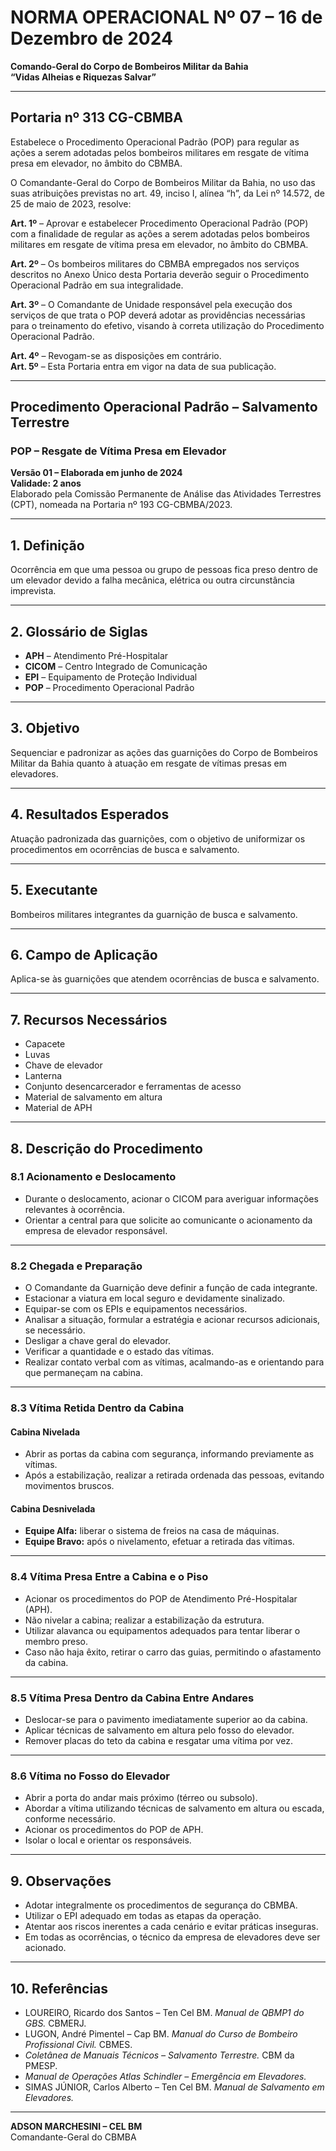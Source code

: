 # NORMA OPERACIONAL Nº 07 – 16 de Dezembro de 2024  
**Comando-Geral do Corpo de Bombeiros Militar da Bahia**  
**“Vidas Alheias e Riquezas Salvar”**

---

## Portaria nº 313 CG-CBMBA

Estabelece o Procedimento Operacional Padrão (POP) para regular as ações a serem adotadas pelos bombeiros militares em resgate de vítima presa em elevador, no âmbito do CBMBA.

O Comandante-Geral do Corpo de Bombeiros Militar da Bahia, no uso das suas atribuições previstas no art. 49, inciso I, alínea “h”, da Lei nº 14.572, de 25 de maio de 2023, resolve:

**Art. 1º** – Aprovar e estabelecer Procedimento Operacional Padrão (POP) com a finalidade de regular as ações a serem adotadas pelos bombeiros militares em resgate de vítima presa em elevador, no âmbito do CBMBA.  

**Art. 2º** – Os bombeiros militares do CBMBA empregados nos serviços descritos no Anexo Único desta Portaria deverão seguir o Procedimento Operacional Padrão em sua integralidade.  

**Art. 3º** – O Comandante de Unidade responsável pela execução dos serviços de que trata o POP deverá adotar as providências necessárias para o treinamento do efetivo, visando à correta utilização do Procedimento Operacional Padrão.  

**Art. 4º** – Revogam-se as disposições em contrário.  
**Art. 5º** – Esta Portaria entra em vigor na data de sua publicação.

---

## Procedimento Operacional Padrão – Salvamento Terrestre  
### POP – Resgate de Vítima Presa em Elevador

**Versão 01 – Elaborada em junho de 2024**  
**Validade: 2 anos**  
Elaborado pela Comissão Permanente de Análise das Atividades Terrestres (CPT), nomeada na Portaria nº 193 CG-CBMBA/2023.

---

## 1. Definição

Ocorrência em que uma pessoa ou grupo de pessoas fica preso dentro de um elevador devido a falha mecânica, elétrica ou outra circunstância imprevista.

---

## 2. Glossário de Siglas

- **APH** – Atendimento Pré-Hospitalar  
- **CICOM** – Centro Integrado de Comunicação  
- **EPI** – Equipamento de Proteção Individual  
- **POP** – Procedimento Operacional Padrão  

---

## 3. Objetivo

Sequenciar e padronizar as ações das guarnições do Corpo de Bombeiros Militar da Bahia quanto à atuação em resgate de vítimas presas em elevadores.

---

## 4. Resultados Esperados

Atuação padronizada das guarnições, com o objetivo de uniformizar os procedimentos em ocorrências de busca e salvamento.

---

## 5. Executante

Bombeiros militares integrantes da guarnição de busca e salvamento.

---

## 6. Campo de Aplicação

Aplica-se às guarnições que atendem ocorrências de busca e salvamento.

---

## 7. Recursos Necessários

- Capacete  
- Luvas  
- Chave de elevador  
- Lanterna  
- Conjunto desencarcerador e ferramentas de acesso  
- Material de salvamento em altura  
- Material de APH  

---

## 8. Descrição do Procedimento

### 8.1 Acionamento e Deslocamento

- Durante o deslocamento, acionar o CICOM para averiguar informações relevantes à ocorrência.  
- Orientar a central para que solicite ao comunicante o acionamento da empresa de elevador responsável.  

---

### 8.2 Chegada e Preparação

- O Comandante da Guarnição deve definir a função de cada integrante.  
- Estacionar a viatura em local seguro e devidamente sinalizado.  
- Equipar-se com os EPIs e equipamentos necessários.  
- Analisar a situação, formular a estratégia e acionar recursos adicionais, se necessário.  
- Desligar a chave geral do elevador.  
- Verificar a quantidade e o estado das vítimas.  
- Realizar contato verbal com as vítimas, acalmando-as e orientando para que permaneçam na cabina.

---

### 8.3 Vítima Retida Dentro da Cabina

#### Cabina Nivelada
- Abrir as portas da cabina com segurança, informando previamente as vítimas.  
- Após a estabilização, realizar a retirada ordenada das pessoas, evitando movimentos bruscos.  

#### Cabina Desnivelada
- **Equipe Alfa:** liberar o sistema de freios na casa de máquinas.  
- **Equipe Bravo:** após o nivelamento, efetuar a retirada das vítimas.  

---

### 8.4 Vítima Presa Entre a Cabina e o Piso

- Acionar os procedimentos do POP de Atendimento Pré-Hospitalar (APH).  
- Não nivelar a cabina; realizar a estabilização da estrutura.  
- Utilizar alavanca ou equipamentos adequados para tentar liberar o membro preso.  
- Caso não haja êxito, retirar o carro das guias, permitindo o afastamento da cabina.  

---

### 8.5 Vítima Presa Dentro da Cabina Entre Andares

- Deslocar-se para o pavimento imediatamente superior ao da cabina.  
- Aplicar técnicas de salvamento em altura pelo fosso do elevador.  
- Remover placas do teto da cabina e resgatar uma vítima por vez.  

---

### 8.6 Vítima no Fosso do Elevador

- Abrir a porta do andar mais próximo (térreo ou subsolo).  
- Abordar a vítima utilizando técnicas de salvamento em altura ou escada, conforme necessário.  
- Acionar os procedimentos do POP de APH.  
- Isolar o local e orientar os responsáveis.  

---

## 9. Observações

- Adotar integralmente os procedimentos de segurança do CBMBA.  
- Utilizar o EPI adequado em todas as etapas da operação.  
- Atentar aos riscos inerentes a cada cenário e evitar práticas inseguras.  
- Em todas as ocorrências, o técnico da empresa de elevadores deve ser acionado.  

---

## 10. Referências

- LOUREIRO, Ricardo dos Santos – Ten Cel BM. *Manual de QBMP1 do GBS.* CBMERJ.  
- LUGON, André Pimentel – Cap BM. *Manual do Curso de Bombeiro Profissional Civil.* CBMES.  
- *Coletânea de Manuais Técnicos – Salvamento Terrestre.* CBM da PMESP.  
- *Manual de Operações Atlas Schindler – Emergência em Elevadores.*  
- SIMAS JÚNIOR, Carlos Alberto – Ten Cel BM. *Manual de Salvamento em Elevadores.*  

---

**ADSON MARCHESINI – CEL BM**  
Comandante-Geral do CBMBA
